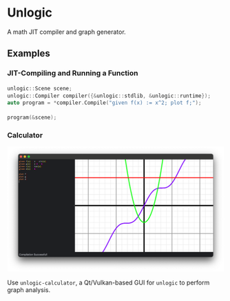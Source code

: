 # Unlogic

A math JIT compiler and graph generator.

## Examples

### JIT-Compiling and Running a Function

```c++
unlogic::Scene scene;
unlogic::Compiler compiler({&unlogic::stdlib, &unlogic::runtime});
auto program = *compiler.Compile("given f(x) := x^2; plot f;");

program(&scene);
```

### Calculator

<p align="center">
    <img src="docs/SampleRender.png" width="1000">
</p>

Use `unlogic-calculator`, a Qt/Vulkan-based GUI for `unlogic` to perform graph analysis.